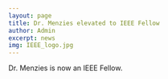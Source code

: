 ```yaml
---
layout: page
title: Dr. Menzies elevated to IEEE Fellow
author: Admin
excerpt: news
img: IEEE_logo.jpg
---
```


Dr. Menzies is now an IEEE Fellow.
